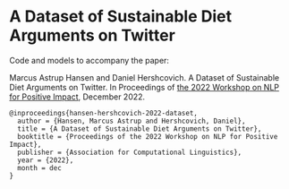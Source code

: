 # A Dataset of Sustainable Diet Arguments on Twitter

Code and models to accompany the paper:

Marcus Astrup Hansen and Daniel Hershcovich. A Dataset of Sustainable Diet Arguments on Twitter. In Proceedings of [the 2022 Workshop on NLP for Positive Impact](https://sites.google.com/view/nlp4positiveimpact), December 2022.
```
@inproceedings{hansen-hershcovich-2022-dataset,
  author = {Hansen, Marcus Astrup and Hershcovich, Daniel},
  title = {A Dataset of Sustainable Diet Arguments on Twitter},
  booktitle = {Proceedings of the 2022 Workshop on NLP for Positive Impact},
  publisher = {Association for Computational Linguistics},
  year = {2022},
  month = dec
}
```
